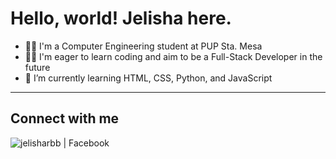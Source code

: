 <h1>Hello, world! Jelisha here.</h1>

- 🙋‍♀️ I'm a Computer Engineering student at PUP Sta. Mesa
- 👩‍💻 I'm eager to learn coding and aim to be a Full-Stack Developer in the future
- 🌱 I’m currently learning HTML, CSS, Python, and JavaScript

<hr>

<h2>Connect with me</h2>

<a href="https://www.facebook.com/jelisharbb"><img align="left" alt="jelisharbb | Facebook" src="https://img.shields.io/badge/Facebook-1877F2?style=for-the-badge&logo=facebook&logoColor=white" /></a>

<!---
jelisharbb/jelisharbb is a ✨ special ✨ repository because its `README.md` (this file) appears on your GitHub profile.
You can click the Preview link to take a look at your changes.
--->

